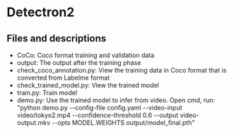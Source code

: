 # Detectron2

## Files and descriptions
- CoCo: Coco format training and validation data
- output: The output after the training phase
- check_coco_annotation.py: View the training data in Coco format that is converted from Labelme format
- check_trained_model.py: View the trained model
- train.py: Train model
- demo.py: Use the trained model to infer from video. Open cmd, run: 
"python demo.py --config-file config.yaml --video-input video/tokyo2.mp4 --confidence-threshold 0.6 --output video-output.mkv --opts MODEL.WEIGHTS output/model_final.pth"
